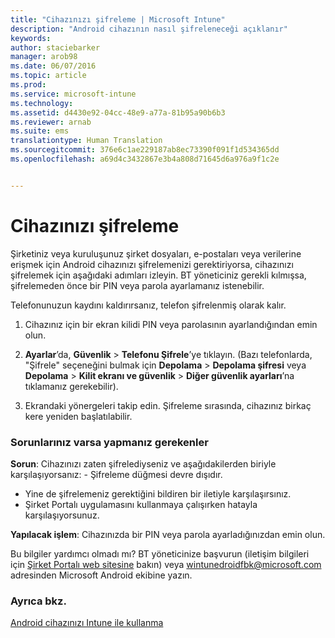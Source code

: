 ```yaml
---
title: "Cihazınızı şifreleme | Microsoft Intune"
description: "Android cihazının nasıl şifreleneceği açıklanır"
keywords: 
author: staciebarker
manager: arob98
ms.date: 06/07/2016
ms.topic: article
ms.prod: 
ms.service: microsoft-intune
ms.technology: 
ms.assetid: d4430e92-04cc-48e9-a77a-81b95a90b6b3
ms.reviewer: arnab
ms.suite: ems
translationtype: Human Translation
ms.sourcegitcommit: 376e6c1ae229187ab8ec73390f091f1d534365dd
ms.openlocfilehash: a69d4c3432867e3b4a808d71645d6a976a9f1c2e


---
```



# Cihazınızı şifreleme

Şirketiniz veya kuruluşunuz şirket dosyaları, e-postaları veya verilerine erişmek için Android cihazınızı şifrelemenizi gerektiriyorsa, cihazınızı şifrelemek için aşağıdaki adımları izleyin. BT yöneticiniz gerekli kılmışsa, şifrelemeden önce bir PIN veya parola ayarlamanız istenebilir.

Telefonunuzun kaydını kaldırırsanız, telefon şifrelenmiş olarak kalır. 

1.  Cihazınız için bir ekran kilidi PIN veya parolasının ayarlandığından emin olun. 

2.  **Ayarlar**’da, **Güvenlik** &gt; **Telefonu Şifrele**’ye tıklayın.
    (Bazı telefonlarda, "Şifrele" seçeneğini bulmak için **Depolama** &gt; **Depolama şifresi** veya **Depolama** &gt; **Kilit ekranı ve güvenlik** &gt; **Diğer güvenlik ayarları**’na tıklamanız gerekebilir).

3.  Ekrandaki yönergeleri takip edin. Şifreleme sırasında, cihazınız birkaç kere yeniden başlatılabilir.

### Sorunlarınız varsa yapmanız gerekenler
**Sorun**: Cihazınızı zaten şifrelediyseniz ve aşağıdakilerden biriyle karşılaşıyorsanız: -  Şifreleme düğmesi devre dışıdır.
-  Yine de şifrelemeniz gerektiğini bildiren bir iletiyle karşılaşırsınız.
-  Şirket Portalı uygulamasını kullanmaya çalışırken hatayla karşılaşıyorsunuz.

**Yapılacak işlem**: Cihazınızda bir PIN veya parola ayarladığınızdan emin olun.

Bu bilgiler yardımcı olmadı mı? BT yöneticinize başvurun (iletişim bilgileri için [Şirket Portalı web sitesine](http://portal.manage.microsoft.com) bakın) veya wintunedroidfbk@microsoft.com adresinden Microsoft Android ekibine yazın.

### Ayrıca bkz.
[Android cihazınızı Intune ile kullanma](using-your-android-device-with-intune.md)




<!--HONumber=Jul16_HO3-->



